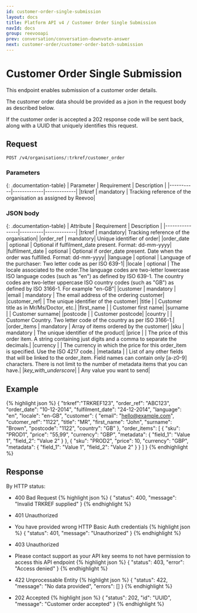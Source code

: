 ```yaml
---
id: customer-order-single-submission
layout: docs
title: Platform API v4 / Customer Order Single Submission
navId: docs
group: reevooapi
prev: conversation/conversation-downvote-answer
next: customer-order/customer-order-batch-submission
---
```


# Customer Order Single Submission
This endpoint enables submission of a customer order details.

The customer order data should be provided as a json in the request body as described below.

If the customer order is accepted a 202 response code will be sent back, along with a UUID that uniquely identifies this request.

## **Request**

`POST /v4/organisations/:trkref/customer_order`

### Parameters

{: .documentation-table}
| Parameter | Requirement | Description |
|-----------|-------------|-------------|
|trkref     | mandatory   | Tracking reference of the organisation as assigned by Reevoo|

### JSON body

{: .documentation-table}
| Attribute      | Requirement | Description |
|----------------|----------|-------------|
|trkref          | mandatory| Tracking reference of the organisation|
|order_ref       | mandatory| Unique identifier of order|
|order_date      | optional | Optional if fulfilment_date present. Format: dd-mm-yyyy|
|fulfilment_date | optional | Optional if order_date present. Date when the order was fulfilled. Format: dd-mm-yyyy|
|language        | optional | Language of the purchaser: Two letter code as per ISO 639-1|
|locale          | optional | The locale associated to the order.The language codes are two-letter lowercase ISO language codes (such as "en") as defined by ISO 639-1. The country codes are two-letter uppercase ISO country codes (such as "GB") as defined by ISO 3166-1. For example "en-GB"|
|customer                                  | mandatory |
|<span class="indent-1">email</span>       | mandatory | The email address of the ordering customer|
|<span class="indent-1">customer_ref</span>|      | The unique identifier of the customer|
|<span class="indent-1">title</span>       |      | Customer title as in Mr/Ms/Doctor, etc.|
|<span class="indent-1">first_name</span>  |      | Customer first name|
|<span class="indent-1">surname</span>     |      | Customer surname|
|<span class="indent-1">postcode</span>    |      | Customer postcode|
|<span class="indent-1">country</span>     |      | Customer Country. Two letter code of the country as per ISO 3166-1.|
|order_items                               | mandatory | Array of items ordered by the customer|
|<span class="indent-1">sku</span>         | mandatory | The unique identifier of the product|
|<span class="indent-1">price</span>       |      | The price of this order item. A string containing just digits and a comma to separate the decimals.|
|<span class="indent-1">currency</span>    |      | The currency in which the price for this order_item is specified. Use the ISO 4217 code.|
|<span class="indent-1">metadata</span>    |      | List of any other fields that will be linked to the order_item. Field names can contain only [a-z0-9] characters. There is not limit to the number of metadata items that you can have.|
|<span class="indent-2"><i>key_with_underscore</i></span>| | Any value you want to send|

## Example

{% highlight json %}
{
  "trkref":"TRKREF123",
  "order_ref": "ABC123",
  "order_date": "10-12-2014",
  "fulfilment_date": "24-12-2014",
  "language": "en",
  "locale": "en-GB",
  "customer": {
    "email": "hello@example.com",
    "cutomer_ref": "1122",
    "title": "MR",
    "first_name": "John",
    "surname": "Brown",
    "postcode": "1122",
    "country": "GB"
  },
  "order_items": [
    {
      "sku": "PROD1",
      "price": "55,99",
      "currency": "GBP",
      "metadata": {
        "field_1": "Value 1",
        "field_2": "Value 2"
      }
    },
    {
      "sku": "PROD2",
      "price": 10,
      "currency": "GBP",
      "metadata": {
        "field_1": "Value 1",
        "field_2": "Value 2"
      }
    }
  ]
}
{% endhighlight %}

## **Response**

By HTTP status:

* 400 Bad Request
{% highlight json %}
{
  "status": 400,
  "message": "Invalid TRKREF supplied"
}
{% endhighlight %}

* 401 Unauthorized
* You have provided wrong HTTP Basic Auth credentials
{% highlight json %}
{
  "status": 401,
  "message": "Unauthorized"
}
{% endhighlight %}

* 403 Unauthorized
* Please contact support as your API key seems to not have permission to access this API endpoint
{% highlight json %}
{
  "status": 403,
  "error": "Access denied"
}
{% endhighlight %}

* 422 Unprocessable Entity
{% highlight json %}
{
  "status": 422,
  "message": "No data provided",
  "errors": []
}
{% endhighlight %}

* 202 Accepted
{% highlight json %}
{
  "status": 202,
  "id": "UUID",
  "message": "Customer order accepted"
}
{% endhighlight %}
